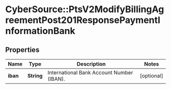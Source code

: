 # CyberSource::PtsV2ModifyBillingAgreementPost201ResponsePaymentInformationBank

## Properties
Name | Type | Description | Notes
------------ | ------------- | ------------- | -------------
**iban** | **String** | International Bank Account Number (IBAN).  | [optional] 


